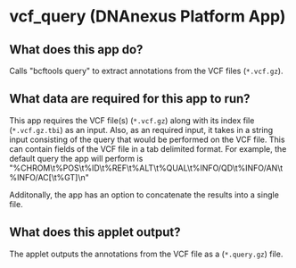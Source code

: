 <!-- dx-header -->
# vcf_query (DNAnexus Platform App)

## What does this app do?
Calls "bcftools query" to extract annotations from the VCF files (`*.vcf.gz`).

## What data are required for this app to run?

This app requires the VCF file(s) (`*.vcf.gz`) along with its index file (`*.vcf.gz.tbi`) as an input. Also, as an required input, it takes in a string input consisting of the query that would be performed on the VCF file. This can contain fields of the VCF file in a tab delimited format. For example, the default query the app will perform is "%CHROM\\t%POS\\t%ID\\t%REF\\t%ALT\\t%QUAL\\t%INFO/QD\\t%INFO/AN\\t%INFO/AC[\\t%GT]\\n"

Additonally, the app has an option to concatenate the results into a single file. 

## What does this applet output?

The applet outputs the annotations from the VCF file as a (`*.query.gz`) file. 